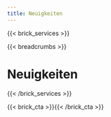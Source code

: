 ```yaml
---
title: Neuigkeiten
---
```

{{< brick_services >}}

{{< breadcrumbs >}}

# Neuigkeiten

{{< /brick_services >}}


{{< brick_cta >}}{{< /brick_cta >}}